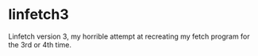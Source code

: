 # linfetch3
Linfetch version 3, my horrible attempt at recreating my fetch program for the 3rd or 4th time.
